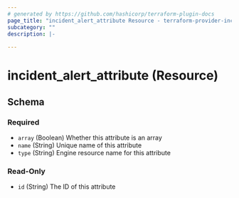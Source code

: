 ```yaml
---
# generated by https://github.com/hashicorp/terraform-plugin-docs
page_title: "incident_alert_attribute Resource - terraform-provider-incident"
subcategory: ""
description: |-
  
---
```


# incident_alert_attribute (Resource)





<!-- schema generated by tfplugindocs -->
## Schema

### Required

- `array` (Boolean) Whether this attribute is an array
- `name` (String) Unique name of this attribute
- `type` (String) Engine resource name for this attribute

### Read-Only

- `id` (String) The ID of this attribute


